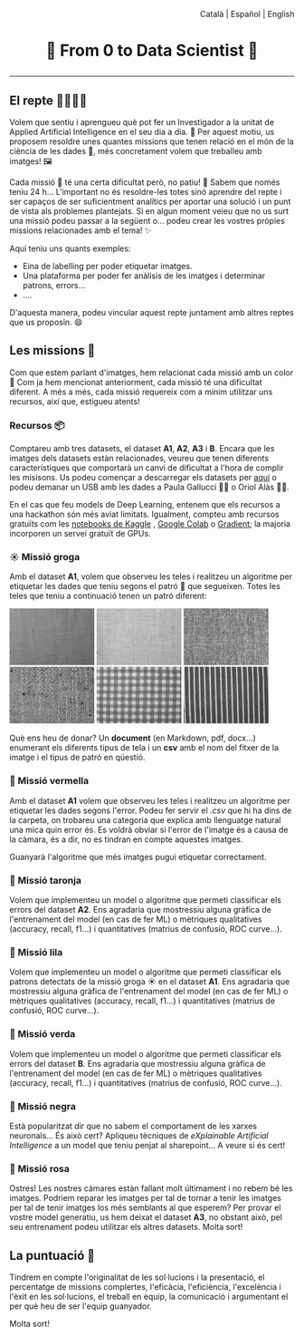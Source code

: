 <p align="right">Català | Español | English</p>
<h1 align="center">
   🚀 From 0 to Data Scientist 🔬

-----
</h1>

## El repte 👨‍🔬👩‍🔬

Volem que sentiu i aprengueu què pot fer un Investigador a la unitat de Applied Artificial Intelligence en el seu dia a
dia. 💼 Per aquest motiu, us proposem resoldre unes quantes missions que tenen relació en el món de la ciència de les
dades 🔎, més concretament volem que treballeu amb imatges! 🖼️

Cada missió 🚀 té una certa dificultat però, no patiu! 🥴 Sabem que només teniu 24 h... L'important no és resoldre-les
totes sinó aprendre del repte i ser capaços de ser suficientment analítics per aportar una solució i un punt de vista
als problemes plantejats. Si en algun moment veieu que no us surt una missió podeu passar a la següent o... podeu crear
les vostres pròpies missions relacionades amb el tema! ✨

Aquí teniu uns quants exemples:

* Eina de labelling per poder etiquetar imatges.
* Una plataforma per poder fer anàlisis de les imatges i determinar patrons, errors...
* ....

D'aquesta manera, podeu vincular aquest repte juntament amb altres reptes que us proposin. 😄

## Les missions 🎨

Com que estem parlant d'imatges, hem relacionat cada missió amb un color 🎨 Com ja hem mencionat anteriorment, cada
missió té una dificultat diferent. A més a més, cada missió requereix com a mínim utilitzar uns recursos, així que,
estigueu atents!

### Recursos 📦

Comptareu amb tres datasets, el dataset **A1**, **A2**, **A3** i  **B**. Encara que les imatges dels datasets estàn
relacionades, veureu que tenen diferents característiques que comportarà un canvi de dificultat a l'hora de complir les
misisons. Us podeu començar a descarregar els datasets per [aquí](README.md) o podeu demanar un USB amb les dades a
Paula Gallucci 👩‍🔬 o Oriol Alàs 👨‍🔬.

En el cas que feu models de Deep Learning, entenem que els recursos a una hackathon són més aviat limitats. Igualment,
compteu amb recursos gratuïts com les [notebooks de Kaggle](https://www.kaggle.com/docs/notebooks)
, [Google Colab](https://colab.research.google.com/notebooks/intro.ipynb)
o [Gradient](https://medium.com/@krantirk/run-deep-learning-notebooks-on-free-gpus-798eb0d71d65); la majoria incorporen
un servei gratuït de GPUs.

### ☀️ Missió groga

Amb el dataset **A1**, volem que observeu les teles i realitzeu un algoritme per etiquetar les dades que teniu segons el
patró 📁 que segueixen. Totes les teles que teniu a continuació tenen un patró diferent:

<img src="imgs\A\c1r1e0n1.png" height="100px"/>
<img src="imgs\A\c1r3e0n1.png" height="100px"/>
<img src="imgs\A\c2r2e0n1.png" height="100px"/>
<img src="imgs\A\c2r3e0n1.png" height="100px"/>
<img src="imgs\A\c3r1e0n1.png" height="100px"/>
<img src="imgs\A\c3r3e0n1.png" height="100px"/>

Què ens heu de donar? Un **document** (en Markdown, pdf, docx...) enumerant els diferents tipus de tela i un  **csv**
amb el nom del fitxer de la imatge i el tipus de patró en qüestió.

### 🍓 Missió vermella

Amb el dataset **A1** volem que observeu les teles i realitzeu un algoritme per etiquetar les dades segons l'error.
Podeu fer servir el *.csv* que hi ha dins de la carpeta, on trobareu una categoria que explica amb llenguatge natural
una mica quin error és. Es voldrà obviar si l'error de l'imatge és a causa de la càmara, és a dir, no es tindran en
compte aquestes imatges.

Guanyarà l'algoritme que més imatges pugui etiquetar correctament.

### 🍊 Missió taronja

Volem que implementeu un model o algoritme que permeti classificar els errors del dataset **A2**. Ens agradaria que
mostressiu alguna gràfica de l'entrenament del model (en cas de fer ML) o mètriques qualitatives (accuracy, recall,
f1...) i quantitatives (matrius de confusió, ROC curve...).

### 🍆 Missió lila

Volem que implementeu un model o algoritme que permeti classificar els patrons detectats de la missió groga ️☀️ en el
dataset **A1**. Ens agradaria que mostressiu alguna gràfica de l'entrenament del model (en cas de fer ML) o mètriques
qualitatives (accuracy, recall, f1...) i quantitatives (matrius de confusió, ROC curve...).

### 🍏 Missió verda

Volem que implementeu un model o algoritme que permeti classificar els errors del dataset **B**. Ens agradaria que
mostressiu alguna gràfica de l'entrenament del model (en cas de fer ML) o mètriques qualitatives (accuracy, recall,
f1...) i quantitatives (matrius de confusió, ROC curve...).

### 🏴 Missió negra

Està popularitzat dir que no sabem el comportament de les xarxes neuronals... És això cert? Apliqueu tècniques de
*eXplainable Artificial Intelligence* a un model que teniu penjat al sharepoint... A veure si és cert!

### 🌺 Missió rosa

Ostres! Les nostres càmares estàn fallant molt últimament i no rebem bé les imatges. Podriem reparar les imatges per tal
de tornar a tenir les imatges per tal de tenir imatges los més semblants al que esperem? Per provar el vostre model
generatiu, us hem deixat el dataset **A3**, no obstant això, pel seu entrenament podeu utilitzar els altres datasets.
Molta sort!

## La puntuació 👀

Tindrem en compte l'originalitat de les sol·lucions i la presentació, el percentatge de missions complertes, l'eficàcia,
l'eficiència, l'excelència i l'èxit en les sol·lucions, el treball en equip, la comunicació i argumentant el per què heu
de ser l'equip guanyador.


Molta sort!
